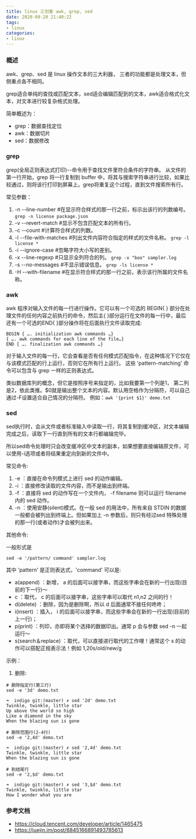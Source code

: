 ```yaml
---
title: linux 三剑客 awk, grep, sed
date: 2020-09-20 21:40:22
tags:
- linux
categories:
- linux
---
```


### 概述
awk、grep、sed 是 linux 操作文本的三大利器， 三者的功能都是处理文本，但侧重点各不相同。

grep适合单纯的查找或匹配文本，sed适合编辑匹配到的文本，awk适合格式化文本，对文本进行较复杂格式处理。

简单概述为：
- grep：数据查找定位
- awk：数据切片
- sed：数据修改

### grep
grep(全局正则表达式打印)--命令用于查找文件里符合条件的字符串。 从文件的第一行开始，grep 将一行复制到 buffer 中，将其与搜索字符串进行比较，如果比较通过，则将该行打印到屏幕上。grep将重复这个过程，直到文件搜索所有行。

常见参数：
1. -n   --line-number         #在显示符合样式的那一行之前，标示出该行的列数编号。 `grep -n license package.json`
2. -v   --revert-match        #显示不包含匹配文本的所有行。 
3. -c   --count               #计算符合样式的列数。
4. -l   --file-with-matches   #列出文件内容符合指定的样式的文件名称。 `grep -l license *`   
5. -i   --ignore-case         #忽略字符大小写的差别。
6. -x   --line-regexp         #只显示全列符合的列。 `grep -x "boo" sampler.log`
7. -s   --no-messages         #不显示错误信息。 `grep -ls license *`
8. -H   --with-filename       #在显示符合样式的那一行之前，表示该行所属的文件名称。  

### awk
awk 程序对输入文件的每一行进行操作。它可以有一个可选的 BEGIN{ } 部分在处理文件的任何内容之前执行的命令，然后主{ }部分运行在文件的每一行中，最后还有一个可选的END{ }部分操作将在后面执行文件读取完成:
```
BEGIN { …. initialization awk commands …}
{ …. awk commands for each line of the file…}
END { …. finalization awk commands …}
```

对于输入文件的每一行，它会查看是否有任何模式匹配指令，在这种情况下它仅在与该模式匹配的行上运行，否则它在所有行上运行。 这些 'pattern-matching' 命令可以包含与 grep 一样的正则表达式。 

类似数据库列的概念，但它是按照序号来指定的，比如我要第一个列是1， 第二列是2，依此类推。$0就是输出整个文本的内容。默认用空格作为分隔符，可以自己通过-F设置适合自己情况的分隔符。 例如：`awk '{print $1}' demo.txt`

### sed
sed执行时，会从文件或者标准输入中读取一行，将其复制到缓冲区，对文本编辑完成之后，读取下一行直到所有的文本行都编辑完毕。

所以sed命令处理时只会改变缓冲区中文本的副本，如果想要直接编辑原文件，可以使用-i选项或者将结果重定向到新的文件中。

常见命令:
1. -e ：直接在命令列模式上进行 sed 的动作编辑。
2. -i ：直接修改读取的文件内容，而不是输出到终端。
3. -f ：直接将 sed 的动作写在一个文件内， -f filename 则可以运行 filename 内的 sed 动作。
4. -n ：使用安静(silent)模式。在一般 sed 的用法中，所有来自 STDIN 的数据一般都会被列出到终端上。但如果加上 -n 参数后，则只有经过sed 特殊处理的那一行(或者动作)才会被列出来。

其他命令:

一般形式是
```
sed -e '/pattern/ command' sampler.log
```

其中 'pattern' 是正则表达式，'command' 可以是:

- a(append) ：新增， a 的后面可以接字串，而这些字串会在新的一行出现(目前的下一行)～
- c ：取代， c 的后面可以接字串，这些字串可以取代 n1,n2 之间的行！
- d(delete) ：删除，因为是删除啊，所以 d 后面通常不接任何咚咚；
- i(insert) ：插入， i 的后面可以接字串，而这些字串会在新的一行出现(目前的上一行)；
- p(print) ：列印，亦即将某个选择的数据印出。通常 p 会与参数 sed -n 一起运行～
- s(search＆replace) ：取代，可以直接进行取代的工作哩！通常这个 s 的动作可以搭配正规表示法！例如 1,20s/old/new/g

示例：
1. 删除:
```
# 删除指定行(第三行)
sed -e '3d' demo.txt

➜  indigo git:(master) ✗ sed '2d' demo.txt  
Twinkle, twinkle, little star
Up above the world so high
Like a diamond in the sky
When the blazing sun is gone

# 删除范围行(2-4行)
sed -e '2,4d' demo.txt

➜  indigo git:(master) ✗ sed '2,4d' demo.txt
Twinkle, twinkle, little star
When the blazing sun is gone

# 到结尾行
sed -e '2,$d' demo.txt

➜  indigo git:(master) ✗ sed '3,$d' demo.txt
Twinkle, twinkle, little star
How I wonder what you are
```

### 参考文档
- https://cloud.tencent.com/developer/article/1465475
- https://juejin.im/post/6845166891493785613
